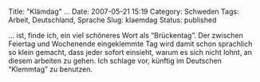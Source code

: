 Title: "Klämdag" ...
Date: 2007-05-21 15:19
Category: Schweden
Tags: Arbeit, Deutschland, Sprache
Slug: klaemdag
Status: published

... ist, finde ich, ein viel schöneres Wort als “Brückentag”. Der
zwischen Feiertag und Wochenende eingeklemmte Tag wird damit schon
sprachlich so klein gemacht, dass jeder sofort einsieht, warum es sich
nicht lohnt, an diesem arbeiten zu gehen. Ich schlage vor, künftig im
Deutschen “Klemmtag” zu benutzen.

